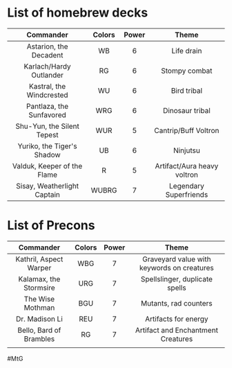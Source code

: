# List of homebrew decks

|          Commander          | Colors | Power |            Theme            |
| :-------------------------: | :----: | :---: | :-------------------------: |
|   Astarion, the Decadent    |   WB   |   6   |         Life drain          |
|   Karlach/Hardy Outlander   |   RG   |   6   |        Stompy combat        |
|  Kastral, the Windcrested   |   WU   |   6   |         Bird tribal         |
|  Pantlaza, the Sunfavored   |  WRG   |   6   |       Dinosaur tribal       |
| Shu-Yun, the Silent Tepest  |  WUR   |   5   |    Cantrip/Buff Voltron     |
| Yuriko, the Tiger's Shadow  |   UB   |   6   |          Ninjutsu           |
| Valduk, Keeper of the Flame |   R    |   5   | Artifact/Aura heavy voltron |
| Sisay, Weatherlight Captain | WUBRG  |   7   |   Legendary Superfriends    |
# List of Precons

|        Commander        | Colors | Power |                   Theme                    |
| :---------------------: | :----: | :---: | :----------------------------------------: |
| Kathril, Aspect Warper  |  WBG   |   7   | Graveyard value with keywords on creatures |
| Kalamax, the Stormsire  |  URG   |   7   |       Spellslinger, duplicate spells       |
|    The Wise Mothman     |  BGU   |   7   |           Mutants, rad counters            |
|     Dr. Madison Li      |  REU   |   7   |            Artifacts for energy            |
| Bello, Bard of Brambles |   RG   |   7   |     Artifact and Enchantment Creatures     |
|                         |        |       |                                            |
#MtG
